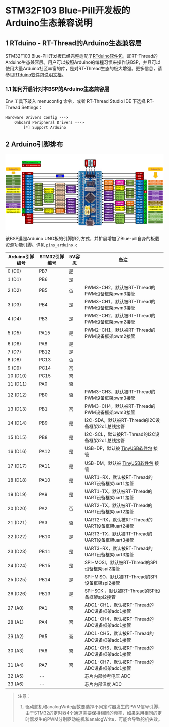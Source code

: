 # STM32F103 Blue-Pill开发板的Arduino生态兼容说明

## 1 RTduino - RT-Thread的Arduino生态兼容层

STM32F103 Blue-Pill开发板已经完整适配了[RTduino软件包](https://github.com/RTduino/RTduino)，即RT-Thread的Arduino生态兼容层。用户可以按照Arduino的编程习惯来操作该BSP，并且可以使用大量Arduino社区丰富的库，是对RT-Thread生态的极大增强。更多信息，请参见[RTduino软件包说明文档](https://github.com/RTduino/RTduino)。

### 1.1 如何开启针对本BSP的Arduino生态兼容层

Env 工具下敲入 menuconfig 命令，或者 RT-Thread Studio IDE 下选择 RT-Thread Settings：

```Kconfig
Hardware Drivers Config --->
    Onboard Peripheral Drivers --->
        [*] Support Arduino
```

## 2 Arduino引脚排布

![blue-pill-f103-pinout](blue-pill-f103-pinout.png)

该BSP遵照Arduino UNO板的引脚排列方式，并扩展增加了Blue-pill自身的板载资源功能引脚。详见 `pins_arduino.c`

| Arduino引脚编号 | STM32引脚编号 | 5V容忍 | 备注                                           |
| ----------- | --------- | ---- | -------------------------------------------- |
| 0 (D0)      | PB7       | 是    |                                                 |
| 1 (D1)      | PB6       | 是    |                                                 |
| 2 (D2)      | PB5       | 否    | PWM3-CH2，默认被RT-Thread的PWM设备框架pwm3接管    |
| 3 (D3)      | PB4       | 是    | PWM3-CH1，默认被RT-Thread的PWM设备框架pwm3接管    |
| 4 (D4)      | PB3       | 是    | PWM2-CH2，默认被RT-Thread的PWM设备框架pwm2接管    |
| 5 (D5)      | PA15      | 是    | PWM2-CH1，默认被RT-Thread的PWM设备框架pwm2接管    |
| 6 (D6)      | PA8       | 是    |                                                 |
| 7 (D7)      | PB12      | 是    |                                                 |
| 8 (D8)      | PC13      | 否    |                                                 |
| 9 (D9)      | PC14      | 否    |                                                 |
| 10 (D10)    | PC15      | 否    |                                                 |
| 11 (D11)    | PA0       | 否    |                                                 |
| 12 (D12)    | PB0       | 否    | PWM3-CH3，默认被RT-Thread的PWM设备框架pwm3接管    |
| 13 (D13)    | PB1       | 否    | PWM3-CH4，默认被RT-Thread的PWM设备框架pwm3接管    |
| 14 (D14)    | PB9       | 是    | I2C-SDA，默认被RT-Thread的I2C设备框架i2c1总线接管  |
| 15 (D15)    | PB8       | 是    | I2C-SCL，默认被RT-Thread的I2C设备框架i2c1总线接管  |
| 16 (D16)    | PA12      | 是    | USB-DP，默认被 [TinyUSB软件包](https://github.com/RT-Thread-packages/tinyusb) 接管|
| 17 (D17)    | PA11      | 是    | USB-DM，默认被 [TinyUSB软件包](https://github.com/RT-Thread-packages/tinyusb) 接管|
| 18 (D18)    | PA10      | 是    | UART1-RX，默认被RT-Thread的UART设备框架uart1接管  |
| 19 (D19)    | PA9       | 是    | UART1-TX，默认被RT-Thread的UART设备框架uart1接管  |
| 20 (D20)    | PA2       | 否    | UART2-TX，默认被RT-Thread的UART设备框架uart2接管  |
| 21 (D21)    | PA3       | 否    | UART2-RX，默认被RT-Thread的UART设备框架uart2接管  |
| 22 (D22)    | PB10      | 是    | UART3-TX，默认被RT-Thread的UART设备框架uart3接管  |
| 23 (D23)    | PB11      | 是    | UART3-RX，默认被RT-Thread的UART设备框架uart3接管  |
| 24 (D24)    | PB15      | 是    | SPI-MOSI，默认被RT-Thread的SPI设备框架spi2接管    |
| 25 (D25)    | PB14      | 是    | SPI-MISO，默认被RT-Thread的SPI设备框架spi2接管    |
| 26 (D26)    | PB13      | 是    | SPI-SCK ，默认被RT-Thread的SPI设备框架spi2接管    |
| 27 (A0)     | PA1       | 否    | ADC1-CH1，默认被RT-Thread的ADC设备框架adc1接管    |
| 28 (A1)     | PA4       | 否    | ADC1-CH4，默认被RT-Thread的ADC设备框架adc1接管    |
| 29 (A2)     | PA5       | 否    | ADC1-CH5，默认被RT-Thread的ADC设备框架adc1接管    |
| 30 (A3)     | PA6       | 否    | ADC1-CH6，默认被RT-Thread的ADC设备框架adc1接管    |
| 31 (A4)     | PA7       | 否    | ADC1-CH7，默认被RT-Thread的ADC设备框架adc1接管    |
| 32 (A5)     | --        |       | 芯片内部参考电压 ADC                             |
| 33 (A6)     | --        |       | 芯片内部温度 ADC                                 |


> 注意：
> 
> 1. 驱动舵机和analogWrite函数要选择不同定时器发生的PWM信号引脚，由于STM32的定时器4个通道需要保持相同的频率，如果采用相同的定时器发生的PWM分别驱动舵机和analogWrite，可能会导致舵机失效。
